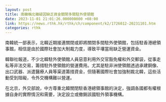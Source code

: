 ```yaml
---
layout: post
title: 南韓稱北韓疑因缺乏資金關閉多間駐外使領館
date: 2023-11-01 21:01:26.000000000 +08:00
link: https://news.rthk.hk/rthk/ch/component/k2/1726012-20231101.htm
categories: rthk
---
```


南韓統一部表示，北韓近期接連關閉或即將關閉多間駐外使領館，包括駐香港總領事館，相信是由於國際社會加大制裁力度，導致平壤當局缺乏營運資金。

韓聯社報道，不少北韓駐外使領館人員惡意利用外交官豁免權和外交郵袋，從事走私等非法交易，籌措駐外使領館的營運費用。尤其是駐非洲使領館透過承建銅像、出口武器、派遣醫療人員等渠道籌措資金，但隨著國際社會加強制裁北韓，這些活動受到阻礙，令外交機構難以營運。

在北京，外交部說，中方尊重北韓關閉駐香港總領事館的決定，強調各國都有權根據自身的實際情況和需要，決定設立或撤銷該國駐外領事機構。
